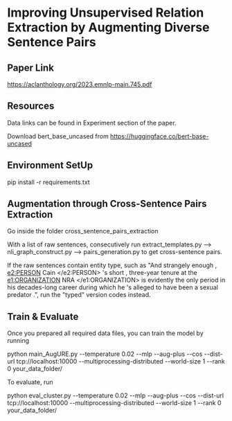 # Improving Unsupervised Relation Extraction by Augmenting Diverse Sentence Pairs

## Paper Link

https://aclanthology.org/2023.emnlp-main.745.pdf

## Resources

Data links can be found in Experiment section of the paper.

Download bert_base_uncased from https://huggingface.co/bert-base-uncased

## Environment SetUp

pip install -r requirements.txt

## Augmentation through Cross-Sentence Pairs Extraction

Go inside the folder cross_sentence_pairs_extraction

With a list of raw sentences, consecutively run extract_templates.py --> nli_graph_construct.py --> pairs_generation.py to get cross-sentence pairs. 

If the raw sentences contain entity type, such as "And strangely enough , <e2:PERSON> Cain </e2:PERSON> 's short , three-year tenure at the <e1:ORGANIZATION> NRA </e1:ORGANIZATION> is evidently the only period in his decades-long career during which he 's alleged to have been a sexual predator .", run the "typed" version codes instead.

## Train & Evaluate

Once you prepared all required data files, you can train the model by running

python main_AugURE.py --temperature 0.02 --mlp --aug-plus --cos --dist-url tcp://localhost:10000 --multiprocessing-distributed --world-size 1 --rank 0 your_data_folder/  

To evaluate, run

python eval_cluster.py --temperature 0.02 --mlp --aug-plus --cos --dist-url tcp://localhost:10000 --multiprocessing-distributed --world-size 1 --rank 0 your_data_folder/





